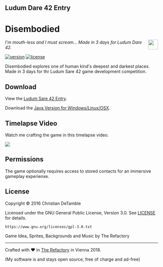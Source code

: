 ## Ludum Dare 42 Entry
# Disembodied
<a href="https://www.youtube.com/channel/UCShL6kEbNc02XjA89zsrtDQ"><img src="http://therefactory.bplaced.net/img/youtube_hover.png" height="32px" align="right"></a>

*I'm mouth-less and I must scream... Made in 3 days for Ludum Dare 42.*

[![version](https://img.shields.io/badge/version-1.0-2095ff.svg)](CHANGELOG.md)
[![license](https://img.shields.io/badge/license-GPL--3.0-2095ff.svg)](LICENSE.md)

Disembodied explores one of human kind's deepest and darkest places. Made in 3 days for thr Ludum Sare 42 game development competition.

## Download

View the <a href="https://ldjam.com/events/ludum-dare/42/disembodied">Ludum Sare 42 Entry</a>.

Download the <a href="
https://github.com/cdetamble/disembodied/blob/master/releases/disembodied-1.0.zip?raw=true">Java Version for Windows/Linux/OSX</a>.

## Timelapse Video

Watch me crafting the game in this timelapse video. 

<a href="https://www.youtube.com/embed/qttNmVyfZ0g"><img src="excluded-resources/youtube1.png"></a> 

## Permissions

The game optionally requires access to stored contacts for an immersive gameplay experienxe.

## License

Copyright &copy; 2016 Christian DeTamble

Licensed under the GNU General Public License, Version 3.0. See [LICENSE](LICENSE) for details.

    https://www.gnu.org/licenses/gpl-3.0.txt


Game Idea, Sprites, Backgrounds and Music by The Refactory

***

Crafted with &hearts; in <a href="http://goo.gl/KvKHze">The Refactory</a> in Vienna 2018.

(My software is and stays open source, free of charge and ad-free)
